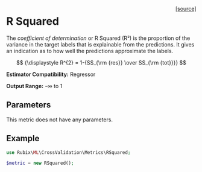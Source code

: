 <span style="float:right;"><a href="https://github.com/RubixML/ML/blob/master/src/CrossValidation/Metrics/RSquared.php">[source]</a></span>

# R Squared
The *coefficient of determination* or R Squared (R²) is the proportion of the variance in the target labels that is explainable from the predictions. It gives an indication as to how well the predictions approximate the labels.

$$
{\displaystyle R^{2} = 1-{SS_{\rm {res}} \over SS_{\rm {tot}}}}
$$

**Estimator Compatibility:** Regressor

**Output Range:** -∞ to 1

## Parameters
This metric does not have any parameters.

## Example
```php
use Rubix\ML\CrossValidation\Metrics\RSquared;

$metric = new RSquared();
```
